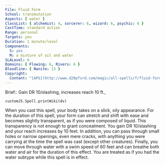 ```yaml
---
File: Fluid Form
School: transmutation
Aspects: [ water ]
ClassList: { alchemist: 4, sorcerer: 6, wizard: 6, psychic: 6 }
CastTime: standard action
Range: personal
Targets: you
Duration: 1 minute/level
Components:
  S: yes
  M: a mixture of oil and water
SLALevel: 6
Domains: { Flowing: 6, Rivers: 6 }
Bloodline: { Nanite: 13 }
Copyright:
  Content: "[APG](http://www.d20pfsrd.com/magic/all-spells/f/fluid-form)"
---
```

Brief:: Gain DR 10/slashing, increases reach 10 ft.,

```dataviewjs
customJS.Spell.printWiki(dv)
```

When you cast this spell, your body takes on a slick, oily appearance. For the duration of this spell, your form can stretch and shift with ease and becomes slightly transparent, as if you were composed of liquid. This transparency is not enough to grant concealment. You gain DR 10/slashing and your reach increases by 10 feet. In addition, you can pass through small holes or narrow openings, even mere cracks, with anything you were carrying at the time the spell was cast (except other creatures). Finally, you can move through water with a swim speed of 60 feet and can breathe both water and air for the duration of this effect. You are treated as if you had the water subtype while this spell is in effect.
